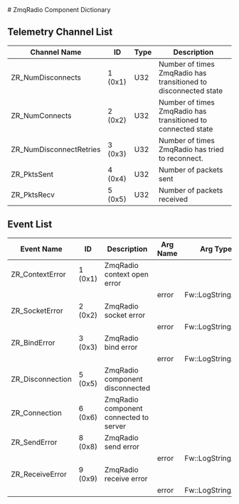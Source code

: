 <title>ZmqRadio Component Dictionary</title>
# ZmqRadio Component Dictionary


## Telemetry Channel List

|Channel Name|ID|Type|Description|
|---|---|---|---|
|ZR_NumDisconnects|1 (0x1)|U32|Number of times ZmqRadio has transitioned to disconnected state|
|ZR_NumConnects|2 (0x2)|U32|Number of times ZmqRadio has transitioned to connected state|
|ZR_NumDisconnectRetries|3 (0x3)|U32|Number of times ZmqRadio has tried to reconnect.|
|ZR_PktsSent|4 (0x4)|U32|Number of packets sent|
|ZR_PktsRecv|5 (0x5)|U32|Number of packets received|

## Event List

|Event Name|ID|Description|Arg Name|Arg Type|Arg Size|Description
|---|---|---|---|---|---|---|
|ZR_ContextError|1 (0x1)|ZmqRadio context open error| | | | |
| | | |error|Fw::LogStringArg&|80||    
|ZR_SocketError|2 (0x2)|ZmqRadio socket error| | | | |
| | | |error|Fw::LogStringArg&|80||    
|ZR_BindError|3 (0x3)|ZmqRadio bind error| | | | |
| | | |error|Fw::LogStringArg&|80||    
|ZR_Disconnection|5 (0x5)|ZmqRadio component disconnected| | | | |
|ZR_Connection|6 (0x6)|ZmqRadio component connected to server| | | | |
|ZR_SendError|8 (0x8)|ZmqRadio send error| | | | |
| | | |error|Fw::LogStringArg&|80||    
|ZR_ReceiveError|9 (0x9)|ZmqRadio receive error| | | | |
| | | |error|Fw::LogStringArg&|80||    
